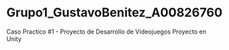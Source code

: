 # Grupo1_GustavoBenitez_A00826760
Caso Practico #1 - Proyecto de Desarrollo de Videojuegos
Proyecto en Unity
